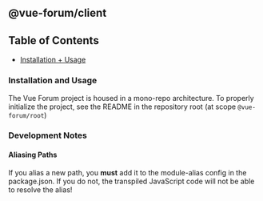 ## @vue-forum/client

## Table of Contents
  - [Installation + Usage](#usage)

### <a name="usage"></a> Installation and Usage
The Vue Forum project is housed in a mono-repo architecture. To properly initialize the project, see the README in the repository root (at scope `@vue-forum/root`)

### Development Notes

#### Aliasing Paths
If you alias a new path, you **must** add it to the module-alias config in the package.json. If you do not, the transpiled JavaScript code will not be able to resolve the alias!
